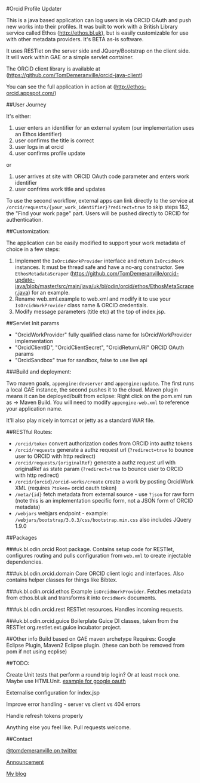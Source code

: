 #Orcid Profile Updater

This is a java based application can log users in via ORCID OAuth and push new works into their profiles.  It was built to work with a British Library service called Ethos (http://ethos.bl.uk), but is easily customizable for use with other metadata providers.  It's BETA as-is software.

It uses RESTlet on the server side and JQuery/Bootstrap on the client side.  It will work within GAE or a simple servlet container.

The ORCiD client library is available at (https://github.com/TomDemeranville/orcid-java-client)

You can see the full application in action at (http://ethos-orcid.appspot.com/)

##User Journey

It's either:

1. user enters an identifier for an external system (our implementation uses an Ethos identifier)
2. user confirms the title is correct
3. user logs in at orcid
4. user confirms profile update

or

1. user arrives at site with ORCID OAuth code parameter and enters work identifier
2. user confrims work title and updates

To use the second workflow, external apps can link directly to the service at `/orcid/requests/{your_work_identifier}?redirect=true` to skip steps 1&2, the "Find your work page" part.  Users will be pushed directly to ORCID for authentication.

##Customization:

The application can be easily modified to support your work metadata of choice in a few steps:

1. Implement the `IsOrcidWorkProvider` interface and return `IsOrcidWork` instances.  It must be thread safe and have a no-arg constructor.  See `EthosMetadataScraper` (https://github.com/TomDemeranville/orcid-update-java/blob/master/src/main/java/uk/bl/odin/orcid/ethos/EthosMetaScraper.java) for an example.
2. Rename web.xml.example to web.xml and modify it to use your `IsOrcidWorkProvider` class name & ORCID credentials.
3. Modify message parameters (title etc) at the top of index.jsp. 

##Servlet Init params

* "OrcidWorkProvider" fully qualified class name for IsOrcidWorkProvider implementation
* "OrcidClientID", "OrcidClientSecret", "OrcidReturnURI" ORCID OAuth params
* "OrcidSandbox" true for sandbox, false to use live api

###Build and deployment:

Two maven goals, `appengine:devserver` and `appengine:update`.  The first runs a local GAE instance, the second pushes it to the cloud.  Maven plugin means it can be deployed/built from eclipse: Right click on the pom.xml run as -> Maven Build.  You will need to modify `appengine-web.xml` to reference your application name.  

It'll also play nicely in tomcat or jetty as a standard WAR file.

##RESTful Routes:
	
* `/orcid/token` convert authorization codes from ORCID into authz tokens
* `/orcid/requests` generate a authz request url (`?redirect=true` to bounce user to ORCID with http redirect)
* `/orcid/requests/{originalRef}` generate a authz request url with originalRef as state param (`?redirect=true` to bounce user to ORCID with http redirect)
* `/orcid/{orcid}/orcid-works/create` create a work by posting OrcidWork XML (requires `?token=` orcid oauth token) 
* `/meta/{id}` fetch metadata from external source - use `?json` for raw form (note this is an implementation specific form, not a JSON form of ORCID metadata)
* `/webjars` webjars endpoint - example: `/webjars/bootstrap/3.0.3/css/bootstrap.min.css` also includes JQuery 1.9.0

##Packages

###uk.bl.odin.orcid
Root package.  Contains setup code for RESTlet, configures routing and pulls configuration from `web.xml` to create injectable dependencies.

###uk.bl.odin.orcid.domain
Core ORCID client logic and interfaces.  Also contains helper classes for things like Bibtex.

###uk.bl.odin.orcid.ethos
Example `isOrcidWorkProvider`.  Fetches metadata from ethos.bl.uk and transforms it into `OrcidWork` documents.

###uk.bl.odin.orcid.rest
RESTlet resources.  Handles incoming requests.

###uk.bl.odin.orcid.guice
Boilerplate Guice DI classes, taken from the RESTlet org.restlet.ext.guice incubator project.

##Other info
Build based on GAE maven archetype
Requires: Google Eclipse Plugin, Maven2 Eclipse plugin. (these can both be removed from pom if not using ecplise)

##TODO:

Create Unit tests that perform a round trip login?  Or at least mock one. Maybe use HTMLUnit. [example for google oauth](http://sumeet70.wordpress.com/2013/03/04/google-oauth-and-junit/)

Externalise configuration for index.jsp

Improve error handling - server vs client vs 404 errors

Handle refresh tokens properly

Anything else you feel like.  Pull requests welcome.

##Contact

[@tomdemeranville on twitter](https://twitter.com/tomdemeranville)

[Announcement](http://demeranville.com/orcid-open-source-java-client/)

[My blog](http://demeranville.com)